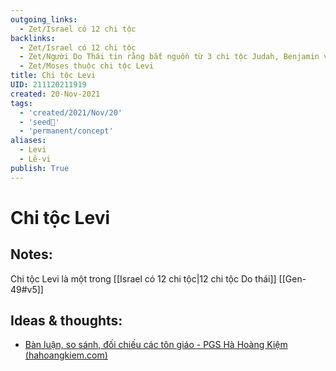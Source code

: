```yaml
---
outgoing_links:
  - Zet/Israel có 12 chi tộc
backlinks:
  - Zet/Israel có 12 chi tộc
  - Zet/Người Do Thái tin rằng bắt nguồn từ 3 chi tộc Judah, Benjamin và Levi
  - Zet/Moses thuộc chi tộc Levi
title: Chi tộc Levi
UID: 211120211919
created: 20-Nov-2021
tags:
  - 'created/2021/Nov/20'
  - 'seed🥜'
  - 'permanent/concept'
aliases:
  - Levi
  - Lê-vi
publish: True
---
```

# Chi tộc Levi

## Notes:
Chi tộc Levi là một trong [[Israel có 12 chi tộc|12 chi tộc Do thái]]
[[Gen-49#v5]]

## Ideas & thoughts:
- [Bàn luận, so sánh, đối chiếu các tôn giáo - PGS Hà Hoàng Kiệm (hahoangkiem.com)](https://hahoangkiem.com/van-hoa-xa-hoi/ban-luan-so-sanh-doi-chieu-cac-ton-giao-1441.html)

